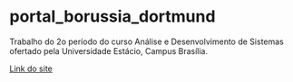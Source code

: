 # portal_borussia_dortmund
Trabalho do 2o período do curso Análise e Desenvolvimento de Sistemas ofertado pela Universidade Estácio,  Campus Brasília. 

<a href="https://vitorialarisse.github.io/portal_borussia_dortmund//ThayaneVitoria_Trab_Desenvolvimnt_Web/index.html"> Link do site </a>
